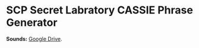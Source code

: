 # SCP Secret Labratory CASSIE Phrase Generator

**Sounds:** [Google Drive](https://drive.google.com/drive/folders/1ELV_vYg22alSnq7hfr0lyWulkRFkD5jt "Кто прочёл - лох").
